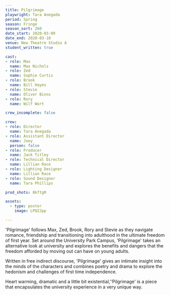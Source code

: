 ```yaml
---
title: Pilgrimage
playwright: Tara Anegada
period: Spring
season: Fringe
season_sort: 260
date_start: 2020-03-09
date_end: 2020-03-10
venue: New Theatre Studio A
student_written: true 

cast:
- role: Max
  name: Max Nichols
- role: Zed 
  name: Sophie Curtis
- role: Brook
  name: Bill Hayes
- role: Stevie
  name: Oliver Binns
- role: Rory
  name: Wilf Wort

crew_incomplete: false

crew: 
- role: Director
  name: Tara Anegada
- role: Assistant Director
  name: Joey
  person: false
- role: Producer
  name: Jack Titley
- role: Technical Director
  name: Lillian Race
- role: Lighting Designer 
  name: Lillian Race
- role: Sound Designer 
  name: Tara Phillips

prod_shots: 8kftgR

assets:
  - type: poster
    image: LPQZJpp

---
```


'Pilgrimage' follows Max, Zed, Brook, Rory and Stevie as they navigate romance, friendship and transitioning into adulthood in the ultimate freedom of first year. Set around the University Park Campus, 'Pilgrimage' takes an alternative look at university and explores the benefits and dangers that the freedom afforded by moving out can have on young adults.

Written in free indirect discourse, 'Pilgrimage' gives an intimate insight into the minds of the characters and combines poetry and drama to explore the hedonism and challenges of first time independence.

Heart warming, dramatic and a little bit existential,'‘Pilgrimage' is a piece that encapsulates the university experience in a very unique way.
